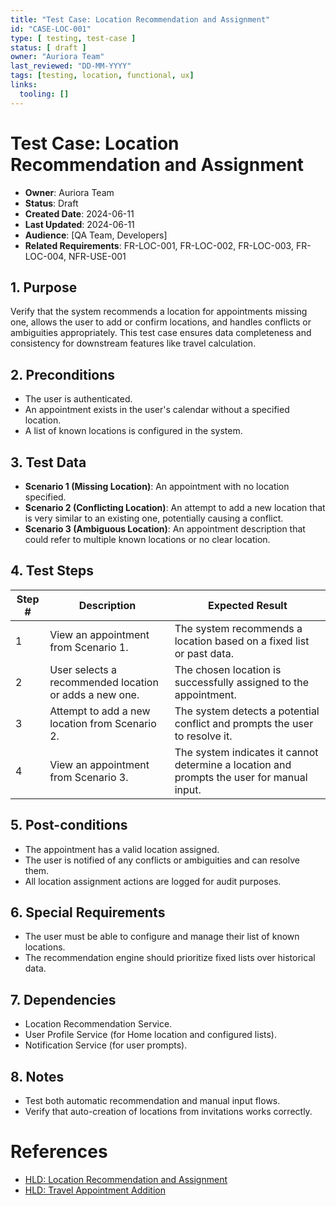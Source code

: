```yaml
---
title: "Test Case: Location Recommendation and Assignment"
id: "CASE-LOC-001"
type: [ testing, test-case ]
status: [ draft ]
owner: "Auriora Team"
last_reviewed: "DD-MM-YYYY"
tags: [testing, location, functional, ux]
links:
  tooling: []
---
```


# Test Case: Location Recommendation and Assignment

- **Owner**: Auriora Team
- **Status**: Draft
- **Created Date**: 2024-06-11
- **Last Updated**: 2024-06-11
- **Audience**: [QA Team, Developers]
- **Related Requirements**: FR-LOC-001, FR-LOC-002, FR-LOC-003, FR-LOC-004, NFR-USE-001

## 1. Purpose

Verify that the system recommends a location for appointments missing one, allows the user to add or confirm locations, and handles conflicts or ambiguities appropriately. This test case ensures data completeness and consistency for downstream features like travel calculation.

## 2. Preconditions

-   The user is authenticated.
-   An appointment exists in the user's calendar without a specified location.
-   A list of known locations is configured in the system.

## 3. Test Data

-   **Scenario 1 (Missing Location)**: An appointment with no location specified.
-   **Scenario 2 (Conflicting Location)**: An attempt to add a new location that is very similar to an existing one, potentially causing a conflict.
-   **Scenario 3 (Ambiguous Location)**: An appointment description that could refer to multiple known locations or no clear location.

## 4. Test Steps

| Step # | Description                                       | Expected Result                                                              |
|--------|---------------------------------------------------|------------------------------------------------------------------------------|
| 1      | View an appointment from Scenario 1.              | The system recommends a location based on a fixed list or past data.         |
| 2      | User selects a recommended location or adds a new one. | The chosen location is successfully assigned to the appointment.             |
| 3      | Attempt to add a new location from Scenario 2.    | The system detects a potential conflict and prompts the user to resolve it.  |
| 4      | View an appointment from Scenario 3.              | The system indicates it cannot determine a location and prompts the user for manual input. |

## 5. Post-conditions

-   The appointment has a valid location assigned.
-   The user is notified of any conflicts or ambiguities and can resolve them.
-   All location assignment actions are logged for audit purposes.

## 6. Special Requirements

-   The user must be able to configure and manage their list of known locations.
-   The recommendation engine should prioritize fixed lists over historical data.

## 7. Dependencies

-   Location Recommendation Service.
-   User Profile Service (for Home location and configured lists).
-   Notification Service (for user prompts).

## 8. Notes

-   Test both automatic recommendation and manual input flows.
-   Verify that auto-creation of locations from invitations works correctly.

# References

-   [HLD: Location Recommendation and Assignment](../../2-architecture/HLD-LOC-001-Location-Recommendation-and-Assignment.md)
-   [HLD: Travel Appointment Addition](../../2-architecture/HLD-TRV-001-Travel-Appointment-Addition.md)
